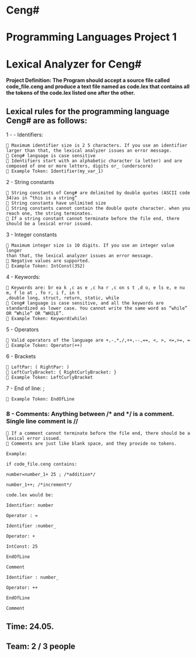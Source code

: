 # Ceng#

# Programming Languages Project 1

# Lexical Analyzer for Ceng#

**Project Definition: The Program should accept a source file called
code_file.ceng and produce a text file named as code.lex that contains
all the tokens of the code.lex listed one after the other.**

## Lexical rules for the programming language Ceng# are as follows:

1 - - Identifiers:

```
 Maximum identifier size is 2 5 characters. If you use an identifier
larger than that, the lexical analyzer issues an error message.
 Ceng# language is case sensitive
 Identifiers start with an alphabetic character (a letter) and are
composed of one or more letters, digits or_ (underscore)
 Example Token: Identifier(my_var_1)
```
2 - String constants

```
 String constants of Ceng# are delimited by double quotes (ASCII code
34)as in “this is a string”
 String constants have unlimited size
 String constants cannot contain the double quote character. when you
reach one, the string terminates.
 If a string constant cannot terminate before the file end, there
should be a lexical error issued.
```
3 - Integer constants

```
 Maximum integer size is 10 digits. If you use an integer value longer
than that, the lexical analyzer issues an error message.
 Negative values are supported.
 Example Token: IntConst(352)
```
4 - Keywords:

```
 Keywords are: br ea k ,c as e ,c ha r ,c on s t ,d o, e ls e, e nu m, f lo at , fo r, i f, in t
,double long, struct, return, static, while
 Ceng# language is case sensitive, and all the keywords are
standardized as lower case. You cannot write the same word as “while”
OR “While” OR “WHILE”.
 Example Token: Keyword(while)
```
5 - Operators

```
 Valid operators of the language are +,-,*,/,++,--,==, <, >, <=,>=, =
 Example Token: Operator(++)
```


6 - Brackets

```
 LeftPar: ( RightPar: )
 LeftCurlyBracket: { RightCurlyBracket: }
 Example Token: LeftCurlyBracket
```

7 - End of line: ;

```
 Example Token: EndOfLine
```

### 8 - Comments: Anything between /* and */ is a comment. Single line comment is //

```
 If a comment cannot terminate before the file end, there should be a
lexical error issued.
 Comments are just like blank space, and they provide no tokens.
```
```
Example:
```
```
if code_file.ceng contains:
```
```
number=number_1+ 25 ; /*addition*/
```
```
number_1++; /*increment*/
```
```
code.lex would be:
```
```
Identifier: number
```
```
Operator : =
```
```
Identifier :number_
```
```
Operator: +
```
```
IntConst: 25
```
```
EndOfLine
```
```
Comment
```
```
Identifier : number_
```
```
Operator: ++
```
```
EndOfLine
```
```
Comment
```
## Time: 24.05.

## Team: 2 / 3 people



